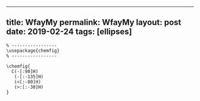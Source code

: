 ---
 title: WfayMy
 permalink: WfayMy
 layout: post
 date: 2019-02-24
 tags: [ellipses]
 ---

```latex% Dans le préambule
% -----------------
\usepackage{chemfig}
% -----------------

\chemfig{
  C(-[:90]H)
   (-[:-135]H)
   (<[:-80]H)
   (>:[:-30]H)
}
```